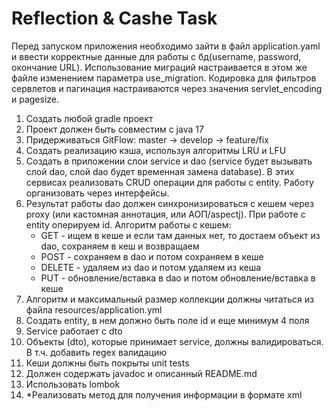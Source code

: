 # Reflection & Cashe Task
Перед запуском приложения необходимо зайти в файл application.yaml и ввести корректные данные для работы с бд(username, password, окончание URL).
Использование миграций настраивается в этом же файле изменением параметра use_migration. Кодировка для фильтров сервлетов и пагинация настраиваются через значения servlet_encoding и pagesize.
1. Создать любой gradle проект
2. Проект должен быть совместим с java 17
3. Придерживаться GitFlow: master -> develop -> feature/fix
4. Создать реализацию кэша, используя алгоритмы LRU и LFU
5. Создать в приложении слои service и dao (service будет вызывать слой dao, слой dao будет временная замена database). В этих сервисах реализовать CRUD операции для работы с entity. Работу организовать через интерфейсы.
6. Результат работы dao должен синхронизироваться с кешем через proxy (или кастомная аннотация, или АОП/aspectj). При работе с entity оперируем id. Алгоритм работы с кешем:
   - GET - ищем в кеше и если там данных нет, то достаем объект из dao, сохраняем в кеш и возвращаем
   - POST - сохраняем в dao и потом сохраняем в кеше
   - DELETE - удаляем из dao и потом удаляем из кеша
   - PUT - обновление/вставка в dao и потом обновление/вставка в кеше
 7. Алгоритм и максимальный размер коллекции должны читаться из файла resources/application.yml
 8. Создать entity, в нем должно быть поле id и еще минимум 4 поля
 9. Service работает с dto
 10. Объекты (dto), которые принимает service, должны валидироваться. В т.ч. добавить regex валидацию
 11. Кеши должны быть покрыты unit tests
 12. Должен содержать javadoc и описанный README.md
 13. Использовать lombok
 14. *Реализовать метод для получения информации в формате xml
